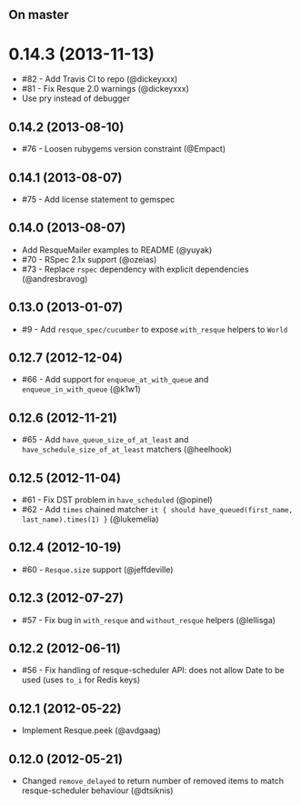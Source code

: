 ## On master

# 0.14.3 (2013-11-13)

* #82 - Add Travis CI to repo (@dickeyxxx)
* #81 - Fix Resque 2.0 warnings (@dickeyxxx)
* Use pry instead of debugger

## 0.14.2 (2013-08-10)

* #76 - Loosen rubygems version constraint (@Empact)

## 0.14.1 (2013-08-07)

* #75 - Add license statement to gemspec

## 0.14.0 (2013-08-07)

* Add ResqueMailer examples to README (@yuyak)
* #70 - RSpec 2.1x support (@ozeias)
* #73 - Replace `rspec` dependency with explicit dependencies (@andresbravog)

## 0.13.0 (2013-01-07)

* #9 - Add `resque_spec/cucumber` to expose `with_resque` helpers to `World`

## 0.12.7 (2012-12-04)

* #66 - Add support for `enqueue_at_with_queue` and `enqueue_in_with_queue` (@k1w1)

## 0.12.6 (2012-11-21)

* #65 - Add `have_queue_size_of_at_least` and `have_schedule_size_of_at_least` matchers (@heelhook)

## 0.12.5 (2012-11-04)

* #61 - Fix DST problem in `have_scheduled` (@opinel)
* #62 - Add `times` chained matcher `it { should have_queued(first_name, last_name).times(1) }` (@lukemelia)

## 0.12.4 (2012-10-19)

* #60 - `Resque.size` support (@jeffdeville)

## 0.12.3 (2012-07-27)

* #57 - Fix bug in `with_resque` and `without_resque` helpers (@lellisga)

## 0.12.2 (2012-06-11)

* #56 - Fix handling of resque-scheduler API: does not allow Date to be used (uses `to_i` for Redis keys)

## 0.12.1 (2012-05-22)

* Implement Resque.peek (@avdgaag)

## 0.12.0 (2012-05-21)

* Changed `remove_delayed` to return number of removed items to match resque-scheduler behaviour (@dtsiknis)

